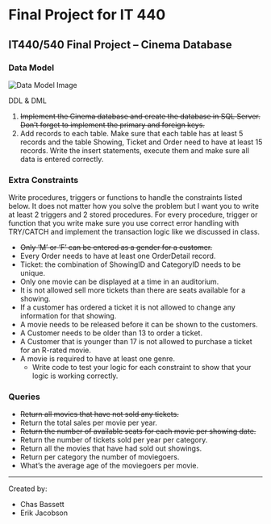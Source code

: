 # Final Project for IT 440

## IT440/540 Final Project – Cinema Database

### Data Model

![Data Model Image](https://i.gyazo.com/984611cf7638dcf7c5ce71ed7dcd240b.png)

DDL & DML

1. ~~Implement the Cinema database and create the database in SQL Server. Don’t forget to implement the primary and foreign keys.~~
2. Add records to each table. Make sure that each table has at least 5 records and the table Showing, Ticket and Order need to have at least 15 records. Write the insert statements, execute them and make sure all data is entered correctly.
 
### Extra Constraints 
Write procedures, triggers or functions to handle the constraints listed below. It does not matter how you solve the problem but I want you to write at least 2 triggers and 2 stored procedures. For every procedure, trigger or function that you write make sure you use correct error handling with TRY/CATCH and implement the transaction logic like we discussed in class. 
- ~~Only ‘M’ or ‘F’ can be entered as a gender for a customer.~~
- Every Order needs to have at least one OrderDetail record.
- Ticket: the combination of ShowingID and CategoryID needs to be unique.
- Only one movie can be displayed at a time in an auditorium.
- It is not allowed sell more tickets than there are seats available for a showing. 
- If a customer has ordered a ticket it is not allowed to change any information for that showing. 
- A movie needs to be released before it can be shown to the customers.
- A Customer needs to be older than 13 to order a ticket.
- A Customer that is younger than 17 is not allowed to purchase a ticket for an R-rated movie.
- A movie is required to have at least one genre.  
    - Write code to test your logic for each constraint to show that your logic is working correctly.

### Queries
- ~~Return all movies that have not sold any tickets.~~
- Return the total sales per movie per year.
- ~~Return the number of available seats for each movie per showing date.~~
- Return the number of tickets sold per year per category.
- Return all the movies that have had sold out showings.
- Return per category the number of moviegoers. 
- What’s the average age of the moviegoers per movie.

---
Created by:
- Chas Bassett
- Erik Jacobson
